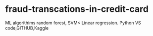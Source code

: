 # fraud-transcations-in-credit-card
 ML algorithims
random forest, SVM< Linear regression.
Python
VS code,GITHUB,Kaggle

